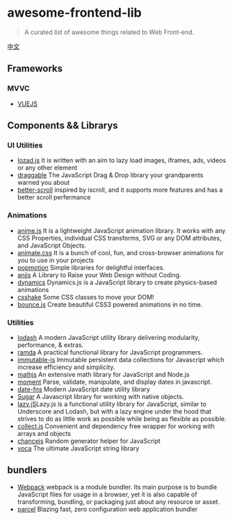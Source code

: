 # awesome-frontend-lib
> A curated list of awesome things related to Web Front-end. 

[中文](https://github.com/jardenliu/awesome-frontend-lib/blob/master/README_zh-CN.md)

    
## Frameworks
  ### MVVC
  - [VUEJS](https://github.com/vuejs/vue)
  
  

## Components && Librarys
  ### UI Utilities
  - [lozad.js](https://github.com/ApoorvSaxena/lozad.js) It is written with an aim to lazy load images, iframes, ads, videos or any other element
  - [draggable](https://github.com/Shopify/draggable) The JavaScript Drag & Drop library your grandparents warned you about
  - [better-scroll](https://github.com/Shopify/draggable)  inspired by iscroll, and it supports more features and has a better scroll perfermance
  
  ### Animations
  - [anime.js](https://github.com/juliangarnier/anime) It is a lightweight JavaScript animation library. It works with any CSS Properties, individual CSS transforms, SVG or any DOM attributes, and JavaScript Objects.
  - [animate.css](https://github.com/daneden/animate.css)  It is a bunch of cool, fun, and cross-browser animations for you to use in your projects
  - [popmotion](https://github.com/popmotion/popmotion) Simple libraries for delightful interfaces.
  - [anijs](https://github.com/anijs/anijs/) A Library to Raise your Web Design without Coding.
  - [dynamics](https://github.com/michaelvillar/dynamics.js) Dynamics.js is a JavaScript library to create physics-based animations
  - [csshake](https://github.com/elrumordelaluz/csshake)  Some CSS classes to move your DOM! 
  - [bounce.js](https://github.com/tictail/bounce.js)  Create beautiful CSS3 powered animations in no time.
  
### Utilities
  - [lodash](https://github.com/lodash/lodash) A modern JavaScript utility library delivering modularity, performance, & extras.
  - [ramda](https://github.com/ramda/ramda) A practical functional library for JavaScript programmers.
  - [immutable-js](https://github.com/facebook/immutable-js/) Immutable persistent data collections for Javascript which increase efficiency and simplicity.
  - [mathjs](https://github.com/josdejong/mathjs) An extensive math library for JavaScript and Node.js
  - [moment](https://github.com/moment/moment/) Parse, validate, manipulate, and display dates in javascript. 
  - [date-fns](https://github.com/date-fns/date-fns) Modern JavaScript date utility library
  - [Sugar](https://github.com/andrewplummer/Sugar) A Javascript library for working with native objects.
  - [lazy.jS](https://github.com/dtao/lazy.js)Lazy.js is a functional utility library for JavaScript, similar to Underscore and Lodash, but with a lazy engine under the hood that strives to do as little work as possible while being as flexible as possible.
  - [collect.js](https://github.com/ecrmnn/collect.js/) Convenient and dependency free wrapper for working with arrays and objects
  - [chancejs](https://github.com/chancejs/chancejs) Random generator helper for JavaScript
  - [voca](https://github.com/panzerdp/voca) The ultimate JavaScript string library

## bundlers
 - [Webpack](https://github.com/webpack/webpack) webpack is a module bundler. Its main purpose is to bundle JavaScript files for usage in a browser, yet it is also capable of transforming, bundling, or packaging just about any resource or asset.
 - [parcel](https://github.com/parcel-bundler/parcel) Blazing fast, zero configuration web application bundler
